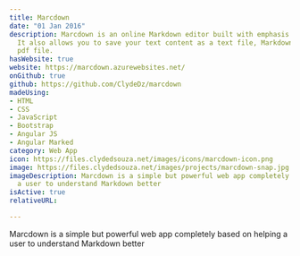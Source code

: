```yaml
---
title: Marcdown
date: "01 Jan 2016"
description: Marcdown is an online Markdown editor built with emphasis on simplicity.
  It also allows you to save your text content as a text file, Markdown file or a
  pdf file.
hasWebsite: true
website: https://marcdown.azurewebsites.net/
onGithub: true
github: https://github.com/ClydeDz/marcdown
madeUsing:
- HTML
- CSS
- JavaScript
- Bootstrap
- Angular JS
- Angular Marked
category: Web App
icon: https://files.clydedsouza.net/images/icons/marcdown-icon.png
image: https://files.clydedsouza.net/images/projects/marcdown-snap.jpg
imageDescription: Marcdown is a simple but powerful web app completely based on helping
  a user to understand Markdown better
isActive: true
relativeURL: 

---
```


Marcdown is a simple but powerful web app completely based on helping a user to understand Markdown better


